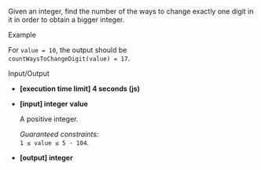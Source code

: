 
Given an integer, find the number of the ways to change exactly one digit in it in order to obtain a bigger integer.

Example

For  `value = 10`, the output should be  
`countWaysToChangeDigit(value) = 17`.

Input/Output

-   **[execution time limit] 4 seconds (js)**
    
-   **[input] integer value**
    
    A positive integer.
    
    _Guaranteed constraints:_  
    `1 ≤ value ≤ 5 · 104`.
    
-   **[output] integer**